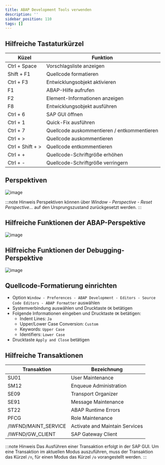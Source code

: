 ```yaml
---
title: ABAP Development Tools verwenden
description: ''
sidebar_position: 110
tags: []
---
```


## Hilfreiche Tastaturkürzel

| Küzel            | Funktion                                    |
| ---------------- | ------------------------------------------- |
| Ctrl + Space     | Vorschlagsliste anzeigen                    |
| Shift + F1       | Quellcode formatieren                       |
| Ctrl + F3        | Entwicklungsobjekt aktivieren               |
| F1               | ABAP-Hilfe aufrufen                         |
| F2               | Element-Informationen anzeigen              |
| F8               | Entwicklungsobjekt ausführen                |
| Ctrl + 6         | SAP GUI öffnen                              |
| Ctrl + 1         | Quick-Fix ausführen                         |
| Ctrl + 7         | Quellcode auskommentieren / entkommentieren |
| Ctrl + >         | Quellcode auskommentieren                   |
| Ctrl + Shift + > | Quellcode entkommentieren                   |
| Ctrl + +         | Quellcode-Schriftgröße erhöhen              |
| Ctrl + -         | Quellcode-Schriftgröße verringern           |

## Perspektiven
![image](https://user-images.githubusercontent.com/47243617/204770072-36d92b8e-4925-475e-be41-ceca57b04181.png)

:::note Hinweis
Perspektiven können über _Window - Perspective - Reset Perspective..._ auf den Ursprungszustand zurückgesetzt werden.
:::

## Hilfreiche Funktionen der ABAP-Perspektive
![image](https://user-images.githubusercontent.com/47243617/204770153-5de5dbc1-df44-43d0-b902-e61f3b20e331.png)

## Hilfreiche Funktionen der Debugging-Perspektive
![image](https://user-images.githubusercontent.com/47243617/204770233-1ca1a443-76c9-447b-8844-736ca9604252.png)

## Quellcode-Formatierung einrichten
- Option `Window - Preferences - ABAP Development - Editors - Source Code Editors - ABAP Formatter` auswählen
- Systemverbindung auswählen und Drucktaste `OK` betätigen
- Folgende Informationen eingeben und Drucktaste `OK` betätigen:
    - Indent Lines: `Ja`
    - Upper/Lower Case Conversion: `Custom`
    - Keywords: `Upper Case`
    - Identifiers: `Lower Case`
- Drucktaste `Apply and Close` betätigen

## Hilfreiche Transaktionen

| Transaktion          | Bezeichnung                    |
| -------------------- | ------------------------------ |
| SU01                 | User Maintenance               |
| SM12                 | Enqueue Administration         |
| SE09                 | Transport Organizer            |
| SE91                 | Message Maintenance            |
| ST22                 | ABAP Runtime Errors            |
| PFCG                 | Role Maintenance               |
| /IWFND/MAINT_SERVICE | Activate and Maintain Services |
| /IWFND/GW_CLIENT     | SAP Gateway Client             |

:::note Hinweis
Das Ausführen einer Transaktion erfolgt in der SAP GUI. Um eine Transaktion im aktuellen Modus auszuführen, muss der Transaktion das Kürzel `/n`, für einen Modus das Kürzel `/o` vorangestellt werden.
:::
